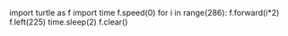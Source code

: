 import turtle as f
import time
f.speed(0)
for i in range(286):
f.forward(i*2) 
f.left(225)
time.sleep(2)
f.clear()

